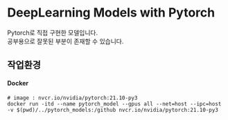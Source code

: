 # DeepLearning Models with Pytorch

Pytorch로 직접 구현한 모델입니다.   
공부용으로 잘못된 부분이 존재할 수 있습니다.   

## 작업환경

#### Docker

```
# image : nvcr.io/nvidia/pytorch:21.10-py3
docker run -itd --name pytorch_model --gpus all --net=host --ipc=host -v $(pwd)/../pytorch_models:/github nvcr.io/nvidia/pytorch:21.10-py3
```
